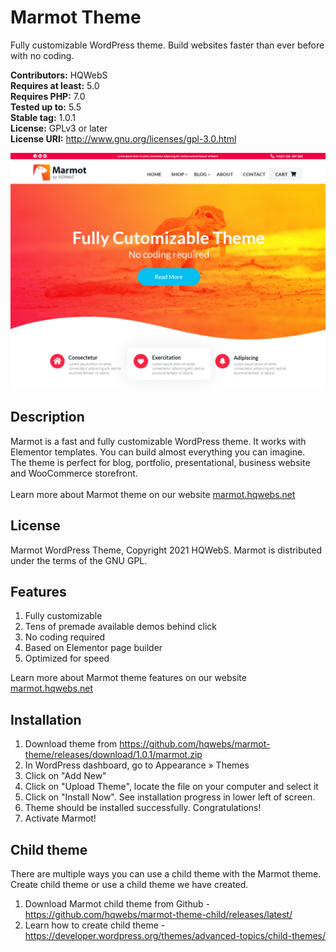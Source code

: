 # Marmot Theme
Fully customizable WordPress theme. Build websites faster than ever before with no coding.

<strong>Contributors:</strong> HQWebS<br>
<strong>Requires at least:</strong> 5.0<br>
<strong>Requires PHP:</strong> 7.0<br>
<strong>Tested up to:</strong> 5.5<br>
<strong>Stable tag:</strong> 1.0.1<br>
<strong>License:</strong> GPLv3 or later<br>
<strong>License URI:</strong> http://www.gnu.org/licenses/gpl-3.0.html<br>

<img src="https://github.com/hqwebs/marmot-theme/blob/main/screenshot.jpg">

<h2>Description</h2>
Marmot is a fast and fully customizable WordPress theme. It works with Elementor templates. You can build almost everything you can imagine.<br>
The theme is perfect for blog, portfolio, presentational, business website and WooCommerce storefront.<br>
<br>
Learn more about Marmot theme on our website <a href="http://marmot.hqwebs.net/">marmot.hqwebs.net</a>

<h2>License</h2>
Marmot WordPress Theme, Copyright 2021 HQWebS. Marmot is distributed under the terms of the GNU GPL.

<h2>Features</h2>
<ol>
  <li>Fully customizable</li>
  <li>Tens of premade available demos behind click</li>
  <li>No coding required</li>
  <li>Based on Elementor page builder</li>
  <li>Optimized for speed</li>
</ol>
Learn more about Marmot theme features on our website <a href="https://marmot.hqwebs.net/features/">marmot.hqwebs.net</a>

<h2>Installation</h2>

<ol>
<li>Download theme from <a href="https://github.com/hqwebs/marmot-theme/releases/download/1.0.1/marmot.zip">https://github.com/hqwebs/marmot-theme/releases/download/1.0.1/marmot.zip</a></li>
<li>In WordPress dashboard, go to Appearance » Themes</li>
<li>Click on "Add New"</li>
<li>Click on "Upload Theme", locate the file on your computer and select it</li>
<li>Click on "Install Now". See installation progress in lower left of screen.</li>
<li>Theme should be installed successfully. Congratulations!</li>
<li>Activate Marmot!</li>
</ol>

<h2>Child theme</h2>
There are multiple ways you can use a child theme with the Marmot theme. Create child theme or use a child theme we have created.
<ol>
  <li>Download Marmot child theme from Github - <a href="https://github.com/hqwebs/marmot-theme-child/releases/latest/">https://github.com/hqwebs/marmot-theme-child/releases/latest/</a></li>
  <li>Learn how to create child theme - <a href="https://developer.wordpress.org/themes/advanced-topics/child-themes/">https://developer.wordpress.org/themes/advanced-topics/child-themes/</a> </li>
</ol>
